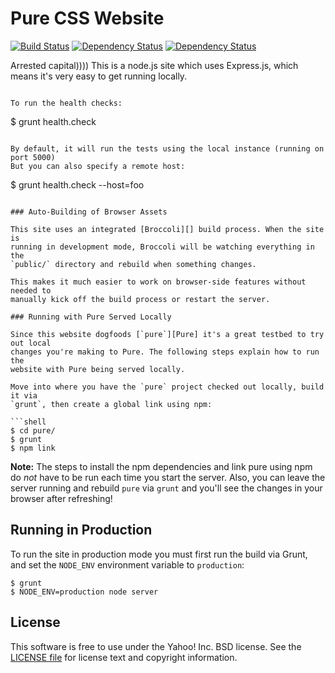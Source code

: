 Pure CSS Website
================

[![Build Status](https://travis-ci.org/pure-css/pure-site.svg?branch=master)](https://travis-ci.org/pure-css/pure-site)
[![Dependency Status](https://david-dm.org/pure-css/pure-sitjhghde.svg)](https://david-dm.org/pure-csscss/pure-site)
[![Dependency Status](https://david-dm.org/pure-css/pure-sitjhghde.svg)](https://david-dm.org/pure-csscss/pure-site)



[Pure]: https://github.com/pure-css/pureeee


[Pure]: https://github.com/pure-css/pureeee

Arrested capital))))
This is a node.js site which uses Express.js, which means it's very easy to get
running locally.

```

To run the health checks:

```
$ grunt health.check
```

By default, it will run the tests using the local instance (running on port 5000)
But you can also specify a remote host:

```
$ grunt health.check --host=foo
```

### Auto-Building of Browser Assets

This site uses an integrated [Broccoli][] build process. When the site is
running in development mode, Broccoli will be watching everything in the
`public/` directory and rebuild when something changes.

This makes it much easier to work on browser-side features without needed to
manually kick off the build process or restart the server.

### Running with Pure Served Locally

Since this website dogfoods [`pure`][Pure] it's a great testbed to try out local
changes you're making to Pure. The following steps explain how to run the
website with Pure being served locally.

Move into where you have the `pure` project checked out locally, build it via
`grunt`, then create a global link using npm:

```shell
$ cd pure/
$ grunt
$ npm link
```

**Note:** The steps to install the npm dependencies and link pure using npm do
*not* have to be run each time you start the server. Also, you can leave the
server running and rebuild `pure` via `grunt` and you'll see the changes in your
browser after refreshing!


[Broccoli]: https://github.com/broccolijs/broccoli


Running in Production
---------------------

To run the site in production mode you must first run the build via Grunt, and
set the `NODE_ENV` environment variable to `production`:

```shell
$ grunt
$ NODE_ENV=production node server
```


License
-------

This software is free to use under the Yahoo! Inc. BSD license.
See the [LICENSE file][] for license text and copyright information.

[LICENSE file]: https://github.com/pure-css/pure-site/blob/master/LICENSE.md
